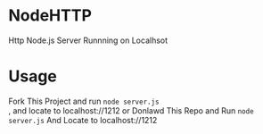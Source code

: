 # NodeHTTP
Http Node.js Server Runnning on Localhsot
<br>

# Usage

Fork This Project and run ```node server.js``` <br>, and locate to localhost://1212
or
Donlawd This Repo and Run ```node server.js``` And Locate to localhost://1212
